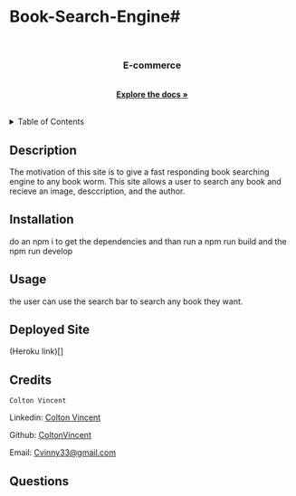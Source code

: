 # Book-Search-Engine#
  <!-- PROJECT LOGO -->
  <br />
  <div align="center">
        <h3 align="center">E-commerce</h3>
        <p align="center">
        <br>
        <a href="https://github.com/ColtonVincent/Book-Search-Engine"><strong>Explore the docs »</strong></a>
        <br />
        <br />
        </p>
  </div>

<!-- Put a Screen Shot here -->
  
  <!-- TABLE OF CONTENTS -->
  <details>
    <summary>Table of Contents</summary>
    <ol>
      <li><a href='#description'>Description</a></li>
      <li><a href='#usage'>Usage</a></li>
      <li><a href='#credits'>Credits</a></li>
      <li><a href='#questions'>Questions</a></li>
    </ol>
  </details>

 ## Description

The motivation of this site is to give a fast responding book searching engine to any book worm. This site allows a user to search any book and recieve an image, desccription, and the author.
  
 ## Installation

do an npm i to get the dependencies and than run a npm run build and the npm run develop

## Usage

the user can use the search bar to search any book they want.

## Deployed Site

(Heroku link)[]
  
## Credits
 
    Colton Vincent
  <p align="left">Linkedin: <a href="#https://www.linkedin.com/in/colton-vincent-b44172161/">Colton Vincent</a></p>
  <p align="left">Github: <a href="#https://github.com/ColtonVincent">ColtonVincent</a></p>
  <p align="left">Email: <a href="#Cvinny33@gmail.com">Cvinny33@gmail.com</a></p>

  
  ## Questions
  
